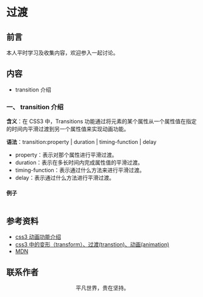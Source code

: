 # 过渡

## 前言

本人平时学习及收集内容，欢迎参入一起讨论。

## 内容

- transition 介绍

### 一、 transition 介绍

**含义**：在 CSS3 中，Transitions 功能通过将元素的某个属性从一个属性值在指定的时间内平滑过渡到另一个属性值来实现动画功能。

**语法**：transition:property | duration | timing-function | delay

- property：表示对那个属性进行平滑过渡。
- duration：表示在多长时间内完成属性值的平滑过渡。
- timing-function：表示通过什么方法来进行平滑过渡。
- delay：表示通过什么方法进行平滑过渡。

#### 例子

```

```

## 参考资料

- [css3 动画功能介绍](https://www.cnblogs.com/tugenhua0707/p/4306760.html)
- [css3 中的变形（transform）、过渡(transtion)、动画(animation)](https://www.cnblogs.com/qianduanjingying/p/4937574.html)
- [MDN](https://developer.mozilla.org/zh-CN/docs/Web/CSS/transition)

## 联系作者

<div align="center">
    <p>
        平凡世界，贵在坚持。
    </p>
    <img :src="$withBase('/about/contact.png')" />
</div>

